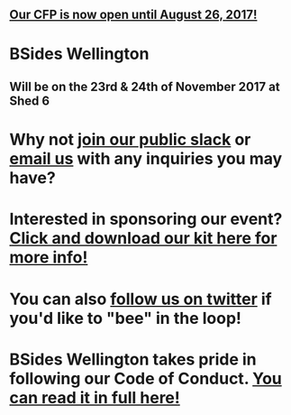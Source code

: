
## [Our CFP is now open until August 26, 2017!](https://www.papercall.io/bsideswlg2017)

# BSides Wellington

## Will be on the 23rd & 24th of November 2017 at Shed 6

# Why not [join our public slack](https://chat.bsides.nz) or [email us](mailto:info@bsides.nz) with any inquiries you may have?


# Interested in sponsoring our event? [Click and download our kit here for more info!](https://bsides.nz/BSidesWLG_2017_Sponsorship_Kit.pdf)


# You can also [follow us on twitter](https://twitter.com/bsideswlg) if you'd like to "bee" in the loop!


# BSides Wellington takes pride in following our Code of Conduct. [You can read it in full here!](https://bsides.nz/coc.html)
